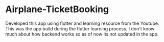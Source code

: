 # Airplane-TicketBooking

Developed this app using flutter and learning resource from the Youtube.
This was the app build during the flutter learning process.
I don't know much about how backend works so as of now its not updated in the app.
